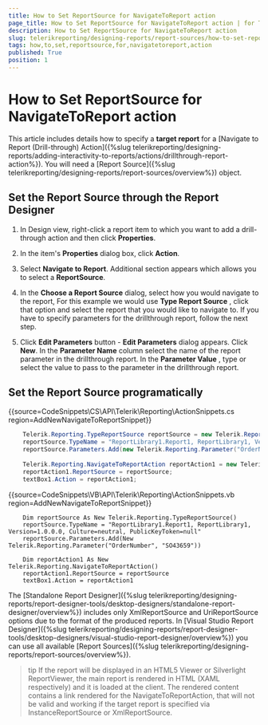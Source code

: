 ```yaml
---
title: How to Set ReportSource for NavigateToReport action
page_title: How to Set ReportSource for NavigateToReport action | for Telerik Reporting Documentation
description: How to Set ReportSource for NavigateToReport action
slug: telerikreporting/designing-reports/report-sources/how-to-set-reportsource-for-navigatetoreport-action
tags: how,to,set,reportsource,for,navigatetoreport,action
published: True
position: 1
---
```


# How to Set ReportSource for NavigateToReport action

This article includes details how to specify a __target report__ for a [Navigate to Report (Drill-through) Action]({%slug telerikreporting/designing-reports/adding-interactivity-to-reports/actions/drillthrough-report-action%}). You will need a [Report Source]({%slug telerikreporting/designing-reports/report-sources/overview%}) object.       

## Set the Report Source through the Report Designer

1. In Design view, right-click a report item to which you want to add a drill-through action and then click __Properties__.             

1. In the item's __Properties__ dialog box, click __Action__.             

1. Select __Navigate to Report__. Additional section appears which allows you to select a __ReportSource__.             

1. In the __Choose a Report Source__ dialog, select how you would navigate to the report, For this example we would use __Type Report Source__ , click that option and select the report that you would like to navigate to. If you have to specify parameters for the drillthrough report, follow the next step.

1. Click __Edit Parameters__ button - __Edit Parameters__ dialog appears. Click __New__. In the __Parameter Name__ column select the name of the report parameter in the drillthrough report. In the __Parameter Value__ , type or select the value to pass to the parameter in the drillthrough report.             

## Set the Report Source programatically

{{source=CodeSnippets\CS\API\Telerik\Reporting\ActionSnippets.cs region=AddNewNavigateToReportSnippet}}
````C#
	Telerik.Reporting.TypeReportSource reportSource = new Telerik.Reporting.TypeReportSource();
	reportSource.TypeName = "ReportLibrary1.Report1, ReportLibrary1, Version=1.0.0.0, Culture=neutral, PublicKeyToken=null";
	reportSource.Parameters.Add(new Telerik.Reporting.Parameter("OrderNumber", "SO43659"));
	
	Telerik.Reporting.NavigateToReportAction reportAction1 = new Telerik.Reporting.NavigateToReportAction();
	reportAction1.ReportSource = reportSource;
	textBox1.Action = reportAction1;
````
{{source=CodeSnippets\VB\API\Telerik\Reporting\ActionSnippets.vb region=AddNewNavigateToReportSnippet}}
````VB
	Dim reportSource As New Telerik.Reporting.TypeReportSource()
	reportSource.TypeName = "ReportLibrary1.Report1, ReportLibrary1, Version=1.0.0.0, Culture=neutral, PublicKeyToken=null"
	reportSource.Parameters.Add(New Telerik.Reporting.Parameter("OrderNumber", "SO43659"))
	
	Dim reportAction1 As New Telerik.Reporting.NavigateToReportAction()
	reportAction1.ReportSource = reportSource
	textBox1.Action = reportAction1
````

The [Standalone Report Designer]({%slug telerikreporting/designing-reports/report-designer-tools/desktop-designers/standalone-report-designer/overview%}) includes only XmlReportSource and UriReportSource options due to the format of the produced reports. In [Visual Studio Report Designer]({%slug telerikreporting/designing-reports/report-designer-tools/desktop-designers/visual-studio-report-designer/overview%}) you can use all available [Report Sources]({%slug telerikreporting/designing-reports/report-sources/overview%}).         

>tip If the report will be displayed in an HTML5 Viewer or Silverlight ReportViewer, the main report is rendered in HTML (XAML respectively) and it is loaded at the client. The rendered content contains a link rendered for the NavigateToReportAction, that will not be valid and working if the target report is specified via InstanceReportSource or XmlReportSource.           
